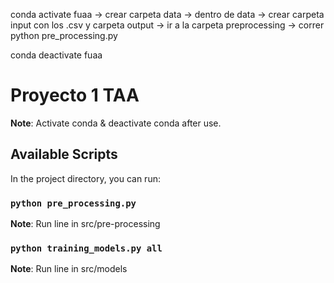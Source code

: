 conda activate fuaa
-> crear carpeta data
-> dentro de data -> crear carpeta input con los .csv y carpeta output
-> ir a la carpeta preprocessing -> correr python pre_processing.py

conda deactivate fuaa

# Proyecto 1 TAA

**Note**: Activate conda & deactivate conda after use.

## Available Scripts

In the project directory, you can run:

### `python pre_processing.py`

**Note**: Run line in src/pre-processing

### `python training_models.py all`

**Note**: Run line in src/models
